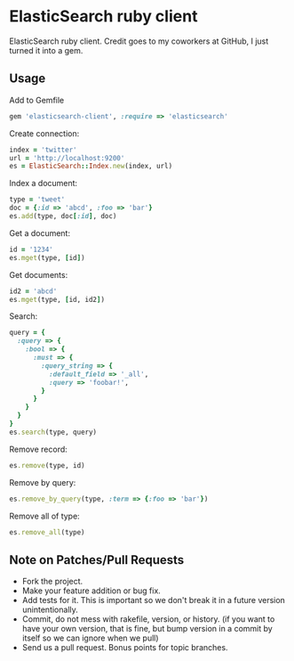 # ElasticSearch ruby client

ElasticSearch ruby client. Credit goes to my coworkers at GitHub, I just turned it into a gem.

## Usage

Add to Gemfile

```ruby
gem 'elasticsearch-client', :require => 'elasticsearch'
```

Create connection:

```ruby
index = 'twitter'
url = 'http://localhost:9200'
es = ElasticSearch::Index.new(index, url)
```

Index a document:

```ruby
type = 'tweet'
doc = {:id => 'abcd', :foo => 'bar'}
es.add(type, doc[:id], doc)
```

Get a document:

```ruby
id = '1234'
es.mget(type, [id])
```

Get documents:

```ruby
id2 = 'abcd'
es.mget(type, [id, id2])
```

Search:

```ruby
query = {
  :query => {
    :bool => {
      :must => {
        :query_string => {
          :default_field => '_all',
          :query => 'foobar!',
        }
      }
    }
  }
}
es.search(type, query)
```

Remove record:

```ruby
es.remove(type, id)
```

Remove by query:

```ruby
es.remove_by_query(type, :term => {:foo => 'bar'})
```

Remove all of type:

```ruby
es.remove_all(type)
```

## Note on Patches/Pull Requests

* Fork the project.
* Make your feature addition or bug fix.
* Add tests for it. This is important so we don't break it in a future version unintentionally.
* Commit, do not mess with rakefile, version, or history. (if you want to have your own version, that is fine, but bump version in a commit by itself so we can ignore when we pull)
* Send us a pull request. Bonus points for topic branches.
